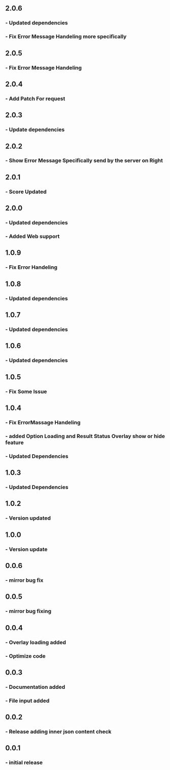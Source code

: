 ## 2.0.6

### - Updated dependencies
### - Fix Error Message Handeling more specifically

## 2.0.5

### - Fix Error Message Handeling

## 2.0.4

### - Add Patch For request

## 2.0.3

### - Update dependencies

## 2.0.2

### - Show Error Message Specifically send by the server on Right

## 2.0.1

### - Score Updated

## 2.0.0

### - Updated dependencies

### - Added Web support

## 1.0.9

### - Fix Error Handeling

## 1.0.8

### - Updated dependencies

## 1.0.7

### - Updated dependencies

## 1.0.6

### - Updated dependencies

## 1.0.5

### - Fix Some Issue

## 1.0.4

### - Fix ErrorMassage Handeling

### - added Option Loading and Result Status Overlay show or hide feature

### - Updated Dependencies

## 1.0.3

### - Updated Dependencies

## 1.0.2

### - Version updated

## 1.0.0

### - Version update

## 0.0.6

### - mirror bug fix

## 0.0.5

### - mirror bug fixing

## 0.0.4

### - Overlay loading added

### - Optimize code

## 0.0.3

### - Documentation added

### - File input added

## 0.0.2

### - Release adding inner json content check

## 0.0.1

### - initial release
